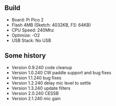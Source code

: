  ## Build
 *  Board: Pi Pico 2
 *  Flash 4MB (Sketch: 4032KB, FS: 64KB)
 *  CPU Speed: 240Mhz
 *  Optimize: -O2
 *  USB Stack: No USB

## Some history
 * Version 0.9.240 code cleanup
 * Version 1.0.240 CW paddle support and bug fixes
 * Version 1.1.240 bug fixes
 * Version 1.2.240 delay mic level to settle
 * Version 1.3.240 update filters
 * Version 2.0.240 CESSB
 * Version 2.1.240 mic gain

